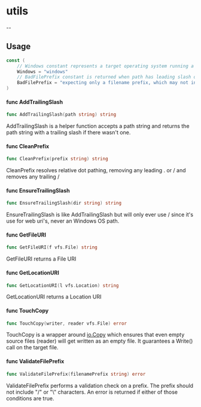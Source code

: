# utils

--

## Usage

```go
const (
	// Windows constant represents a target operating system running a version of Microsoft Windows
	Windows = "windows"
	// BadFilePrefix constant is returned when path has leading slash or backslash
	BadFilePrefix = "expecting only a filename prefix, which may not include slashes or backslashes"
)
```

#### func  AddTrailingSlash

```go
func AddTrailingSlash(path string) string
```
AddTrailingSlash is a helper function accepts a path string and returns the path
string with a trailing slash if there wasn't one.

#### func  CleanPrefix

```go
func CleanPrefix(prefix string) string
```
CleanPrefix resolves relative dot pathing, removing any leading . or / and
removes any trailing /

#### func  EnsureTrailingSlash

```go
func EnsureTrailingSlash(dir string) string
```
EnsureTrailingSlash is like AddTrailingSlash but will only ever use / since it's
use for web uri's, never an Windows OS path.

#### func  GetFileURI

```go
func GetFileURI(f vfs.File) string
```
GetFileURI returns a File URI

#### func  GetLocationURI

```go
func GetLocationURI(l vfs.Location) string
```
GetLocationURI returns a Location URI

#### func  TouchCopy

```go
func TouchCopy(writer, reader vfs.File) error
```
TouchCopy is a wrapper around [io.Copy](https://godoc.org/io#Copy) which ensures that even empty source files
(reader) will get written as an empty file. It guarantees a Write() call on the
target file.

#### func  ValidateFilePrefix

```go
func ValidateFilePrefix(filenamePrefix string) error
```
ValidateFilePrefix performs a validation check on a prefix. The prefix should
not include "/" or "\\" characters. An error is returned if either of those
conditions are true.

